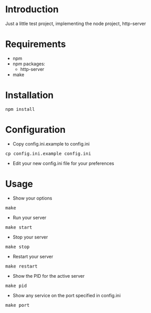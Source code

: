 # Introduction
Just a little test project, implementing the node project, http-server

# Requirements
* npm
* npm packages:
  * http-server
* make

# Installation
<pre>npm install</pre>

# Configuration
* Copy config.ini.example to config.ini
<pre>cp config.ini.example config.ini</pre>
* Edit your new config.ini file for your preferences

# Usage
* Show your options
<pre>make</pre>
* Run your server
<pre>make start</pre>
* Stop your server
<pre>make stop</pre>
* Restart your server
<pre>make restart</pre>
* Show the PID for the active server
<pre>make pid</pre>
* Show any service on the port specified in config.ini
<pre>make port</pre>
